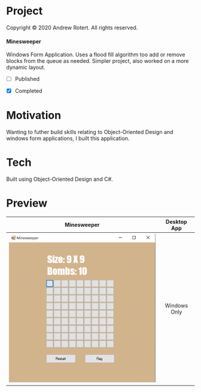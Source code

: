 # Project
Copyright © 2020 Andrew Rotert. All rights reserved.
#### Minesweeper
Windows Form Application. Uses a flood fill algorithm too add or remove blocks from the queue as needed. Simpler project, also worked on a more dynamic layout. 

- [ ] Published
- [x] Completed


# Motivation
Wanting to futher build skills relating to Object-Oriented Design and windows form applications, I built this application.


# Tech
Built using Object-Oriented Design and C#.


# Preview
Minesweeper                 |  Desktop App
:-------------------------:|:-------------------------:
![alt text 1](https://github.com/ajrotert/AR.Minesweeper/blob/master/Minesweeper.gif?raw=true)  |   Windows Only

